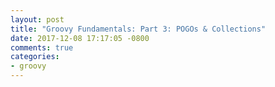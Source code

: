 ```yaml
---
layout: post
title: "Groovy Fundamentals: Part 3: POGOs & Collections"
date: 2017-12-08 17:17:05 -0800
comments: true
categories: 
- groovy
---
```

